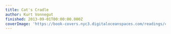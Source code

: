 ```yaml
---
title: Cat's Cradle
author: Kurt Vonnegut
finished: 2013-09-01T00:00:00.000Z
coverImage: 'https://book-covers.nyc3.digitaloceanspaces.com/readings/cats-cradle-01.jpg'
---
```

